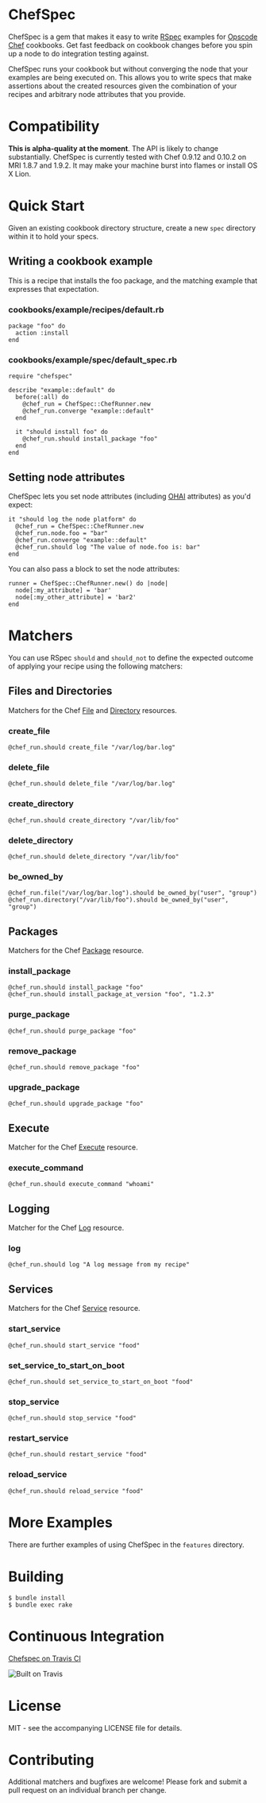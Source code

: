 # ChefSpec
ChefSpec is a gem that makes it easy to write [RSpec](http://rspec.info/)  examples for
[Opscode Chef](http://www.opscode.com/chef/) cookbooks. Get fast feedback on cookbook changes before you spin up a node to do integration testing against.

ChefSpec runs your cookbook but without converging the node that your examples are being executed on. This allows you
to write specs that make assertions about the created resources given the combination of your recipes and arbitrary node
attributes that you provide.

# Compatibility
**This is alpha-quality at the moment**. The API is likely to change substantially. ChefSpec is currently tested with Chef 0.9.12 and 0.10.2 on MRI 1.8.7 and 1.9.2. It may make your machine burst into flames or install OS X Lion.

# Quick Start
Given an existing cookbook directory structure, create a new `spec` directory within it to hold your specs.

## Writing a cookbook example

This is a recipe that installs the foo package, and the matching example that expresses that expectation.

### cookbooks/example/recipes/default.rb

    package "foo" do
      action :install
    end

### cookbooks/example/spec/default_spec.rb

    require "chefspec"

    describe "example::default" do
      before(:all) do
        @chef_run = ChefSpec::ChefRunner.new
        @chef_run.converge "example::default"
      end

      it "should install foo" do
        @chef_run.should install_package "foo"
      end
    end

## Setting node attributes

ChefSpec lets you set node attributes (including [OHAI](http://wiki.opscode.com/display/chef/Ohai) attributes) as
you'd expect:

    it "should log the node platform" do
      @chef_run = ChefSpec::ChefRunner.new
      @chef_run.node.foo = "bar"
      @chef_run.converge "example::default"
      @chef_run.should log "The value of node.foo is: bar"
    end

You can also pass a block to set the node attributes:

    runner = ChefSpec::ChefRunner.new() do |node|
      node[:my_attribute] = 'bar'
      node[:my_other_attribute] = 'bar2'
    end

# Matchers

You can use RSpec `should` and `should_not` to define the expected outcome of applying your recipe using the following
matchers:

## Files and Directories

Matchers for the Chef [File](http://wiki.opscode.com/display/chef/Resources#Resources-File) and [Directory](http://wiki.opscode.com/display/chef/Resources#Resources-Directory) resources.

### create_file

    @chef_run.should create_file "/var/log/bar.log"

### delete_file

    @chef_run.should delete_file "/var/log/bar.log"

### create_directory

    @chef_run.should create_directory "/var/lib/foo"

### delete_directory

    @chef_run.should delete_directory "/var/lib/foo"

### be_owned_by

    @chef_run.file("/var/log/bar.log").should be_owned_by("user", "group")
    @chef_run.directory("/var/lib/foo").should be_owned_by("user", "group")

## Packages
Matchers for the Chef [Package](http://wiki.opscode.com/display/chef/Resources#Resources-Package) resource.

### install_package

    @chef_run.should install_package "foo"
    @chef_run.should install_package_at_version "foo", "1.2.3"

### purge_package

    @chef_run.should purge_package "foo"

### remove_package

    @chef_run.should remove_package "foo"


### upgrade_package

    @chef_run.should upgrade_package "foo"

## Execute
Matcher for the Chef [Execute](http://wiki.opscode.com/display/chef/Resources#Resources-Execute) resource.

### execute_command

    @chef_run.should execute_command "whoami"

## Logging
Matcher for the Chef [Log](http://wiki.opscode.com/display/chef/Resources#Resources-Log) resource.

### log

    @chef_run.should log "A log message from my recipe"

## Services
Matchers for the Chef [Service](http://wiki.opscode.com/display/chef/Resources#Resources-Service) resource.

### start_service

    @chef_run.should start_service "food"

### set_service_to_start_on_boot

    @chef_run.should set_service_to_start_on_boot "food"

### stop_service

    @chef_run.should stop_service "food"

### restart_service

    @chef_run.should restart_service "food"

### reload_service

    @chef_run.should reload_service "food"

# More Examples

There are further examples of using ChefSpec in the `features` directory.

# Building

    $ bundle install
    $ bundle exec rake

# Continuous Integration
[Chefspec on Travis CI](http://travis-ci.org/acrmp/chefspec)

![Built on Travis](https://secure.travis-ci.org/acrmp/chefspec.png?branch=master)


# License
MIT - see the accompanying LICENSE file for details.

# Contributing
Additional matchers and bugfixes are welcome! Please fork and submit a pull request on an individual branch per change.